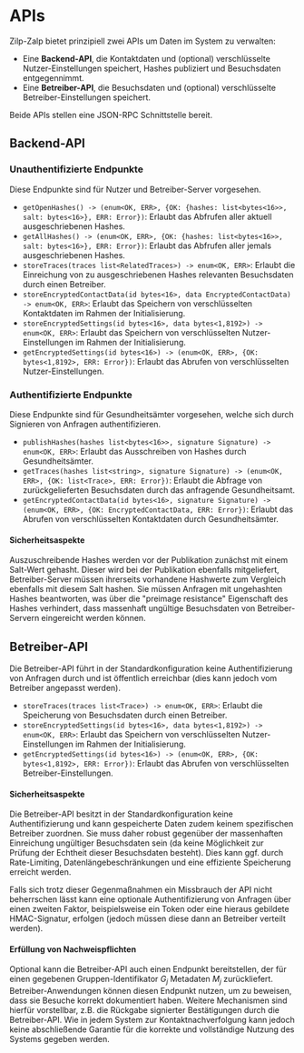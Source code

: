 # APIs

Zilp-Zalp bietet prinzipiell zwei APIs um Daten im System zu verwalten:

* Eine **Backend-API**, die Kontaktdaten und (optional) verschlüsselte Nutzer-Einstellungen speichert, Hashes publiziert und Besuchsdaten entgegennimmt.
* Eine **Betreiber-API**, die Besuchsdaten und (optional) verschlüsselte Betreiber-Einstellungen speichert.

Beide APIs stellen eine JSON-RPC Schnittstelle bereit.

## Backend-API

### Unauthentifizierte Endpunkte

Diese Endpunkte sind für Nutzer und Betreiber-Server vorgesehen.

* `getOpenHashes() -> (enum<OK, ERR>, {OK: {hashes: list<bytes<16>>, salt: bytes<16>}, ERR: Error})`: Erlaubt das Abfrufen aller aktuell ausgeschriebenen Hashes.
* `getAllHashes() -> (enum<OK, ERR>, {OK: {hashes: list<bytes<16>>, salt: bytes<16>}, ERR: Error})`: Erlaubt das Abfrufen aller jemals ausgeschriebenen Hashes.
* `storeTraces(traces list<RelatedTraces>) -> enum<OK, ERR>`: Erlaubt die Einreichung von zu ausgeschriebenen Hashes relevanten Besuchsdaten durch einen Betreiber.
* `storeEncryptedContactData(id bytes<16>, data EncryptedContactData) -> enum<OK, ERR>`: Erlaubt das Speichern von verschlüsselten Kontaktdaten im Rahmen der Initialisierung.
* `storeEncryptedSettings(id bytes<16>, data bytes<1,8192>) -> enum<OK, ERR>`: Erlaubt das Speichern von verschlüsselten Nutzer-Einstellungen im Rahmen der Initialisierung.
* `getEncryptedSettings(id bytes<16>) -> (enum<OK, ERR>, {OK: bytes<1,8192>, ERR: Error})`: Erlaubt das Abrufen von verschlüsselten Nutzer-Einstellungen.

### Authentifizierte Endpunkte

Diese Endpunkte sind für Gesundheitsämter vorgesehen, welche sich durch Signieren von Anfragen authentifizieren.

* `publishHashes(hashes list<bytes<16>>, signature Signature) -> enum<OK, ERR>`: Erlaubt das Ausschreiben von Hashes durch Gesundheitsämter.
* `getTraces(hashes list<string>, signature Signature) -> (enum<OK, ERR>, {OK: list<Trace>, ERR: Error})`: Erlaubt die Abfrage von zurückgelieferten Besuchsdaten durch das anfragende Gesundheitsamt.
* `getEncryptedContactData(id bytes<16>, signature Signature) -> (enum<OK, ERR>, {OK: EncryptedContactData, ERR: Error})`: Erlaubt das Abrufen von verschlüsselten Kontaktdaten durch Gesundheitsämter.

#### Sicherheitsaspekte

Auszuschreibende Hashes werden vor der Publikation zunächst mit einem Salt-Wert gehasht. Dieser wird bei der Publikation ebenfalls mitgeliefert, Betreiber-Server müssen ihrerseits vorhandene Hashwerte zum Vergleich ebenfalls mit diesem Salt hashen. Sie müssen Anfragen mit ungehashten Hashes beantworten, was über die "preimage resistance" Eigenschaft des Hashes verhindert, dass massenhaft ungültige Besuchsdaten von Betreiber-Servern eingereicht werden können.

## Betreiber-API

Die Betreiber-API führt in der Standardkonfiguration keine Authentifizierung von Anfragen durch und ist öffentlich erreichbar (dies kann jedoch vom Betreiber angepasst werden).

* `storeTraces(traces list<Trace>) -> enum<OK, ERR>`: Erlaubt die Speicherung von Besuchsdaten durch einen Betreiber.
* `storeEncryptedSettings(id bytes<16>, data bytes<1,8192>) -> enum<OK, ERR>`: Erlaubt das Speichern von verschlüsselten Nutzer-Einstellungen im Rahmen der Initialisierung.
* `getEncryptedSettings(id bytes<16>) -> (enum<OK, ERR>, {OK: bytes<1,8192>, ERR: Error})`: Erlaubt das Abrufen von verschlüsselten Betreiber-Einstellungen.

#### Sicherheitsaspekte

Die Betreiber-API besitzt in der Standardkonfiguration keine Authentifizierung und kann gespeicherte Daten zudem keinem spezifischen Betreiber zuordnen. Sie muss daher robust gegenüber der massenhaften Einreichung ungültiger Besuchsdaten sein (da keine Möglichkeit zur Prüfung der Echtheit dieser Besuchsdaten besteht). Dies kann ggf. durch Rate-Limiting, Datenlängebeschränkungen und eine effiziente Speicherung erreicht werden.

Falls sich trotz dieser Gegenmaßnahmen ein Missbrauch der API nicht beherrschen lässt kann eine optionale Authentifizierung von Anfragen über einen zweiten Faktor, beispielsweise ein Token oder eine hieraus gebildete HMAC-Signatur, erfolgen (jedoch müssen diese dann an Betreiber verteilt werden).

#### Erfüllung von Nachweispflichten

Optional kann die Betreiber-API auch einen Endpunkt bereitstellen, der für einen gegebenen Gruppen-Identifikator $G _ j$ Metadaten $M _ j$ zurückliefert. Betreiber-Anwendungen können diesen Endpunkt nutzen, um zu beweisen, dass sie Besuche korrekt dokumentiert haben. Weitere Mechanismen sind hierfür vorstellbar, z.B. die Rückgabe signierter Bestätigungen durch die Betreiber-API. Wie in jedem System zur Kontaktnachverfolgung kann jedoch keine abschließende Garantie für die korrekte und vollständige Nutzung des Systems gegeben werden.